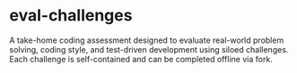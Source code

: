 # eval-challenges
A take-home coding assessment designed to evaluate real-world problem solving, coding style, and test-driven development using siloed challenges. Each challenge is self-contained and can be completed offline via fork.
